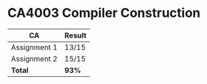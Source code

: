 # CA4003 Compiler Construction

CA  | Result
------------- | -------------
Assignment 1 | 13/15
Assignment 2 | 15/15
__Total__ | __93%__